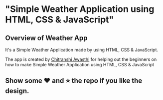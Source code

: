# "Simple Weather Application using HTML, CSS &amp; JavaScript"

## Overview of Weather App

It's a  Simple Weather Application made by using HTML, CSS &amp; JavaScript.

The app is created by [Chitranshi Awasthi](linkedin.com/in/chitranshi-awasthi-476b22169) for helping out the beginners on how to make Simple Weather Application using HTML, CSS &amp; JavaScript

## Show some :heart: and :star: the repo if you like the design.



